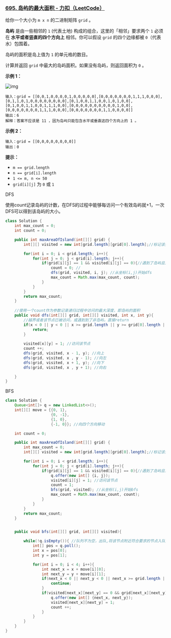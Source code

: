 ### [695. 岛屿的最大面积 - 力扣（LeetCode）](https://leetcode.cn/problems/max-area-of-island/)

给你一个大小为 `m x n` 的二进制矩阵 `grid` 。

**岛屿** 是由一些相邻的 `1` (代表土地) 构成的组合，这里的「相邻」要求两个 `1` 必须在 **水平或者竖直的四个方向上** 相邻。你可以假设 `grid` 的四个边缘都被 `0`（代表水）包围着。

岛屿的面积是岛上值为 `1` 的单元格的数目。

计算并返回 `grid` 中最大的岛屿面积。如果没有岛屿，则返回面积为 `0` 。

 

**示例 1：**

![img](https://assets.leetcode.com/uploads/2021/05/01/maxarea1-grid.jpg)

```
输入：grid = [[0,0,1,0,0,0,0,1,0,0,0,0,0],[0,0,0,0,0,0,0,1,1,1,0,0,0],[0,1,1,0,1,0,0,0,0,0,0,0,0],[0,1,0,0,1,1,0,0,1,0,1,0,0],[0,1,0,0,1,1,0,0,1,1,1,0,0],[0,0,0,0,0,0,0,0,0,0,1,0,0],[0,0,0,0,0,0,0,1,1,1,0,0,0],[0,0,0,0,0,0,0,1,1,0,0,0,0]]
输出：6
解释：答案不应该是 11 ，因为岛屿只能包含水平或垂直这四个方向上的 1 。
```

**示例 2：**

```
输入：grid = [[0,0,0,0,0,0,0,0]]
输出：0
```

 

**提示：**

- `m == grid.length`
- `n == grid[i].length`
- `1 <= m, n <= 50`
- `grid[i][j]` 为 `0` 或 `1`







DFS

使用count记录岛屿的计数，在DFS的过程中能够每访问一个有效岛屿就+1，一次DFS可以得到该岛屿的大小。

```java
class Solution {
    int max_count = 0;
    int count = 0;

    public int maxAreaOfIsland(int[][] grid) {
        int[][] visited = new int[grid.length][grid[0].length];//标记该坐标是被访问过

        for(int i = 0; i < grid.length; i++){
            for(int j = 0; j < grid[i].length; j++){
                if(grid[i][j] == 1 && visited[i][j] == 0){//遇到了岛屿且没被访问过
                    count = 0; //
                    dfs(grid, visited, i, j); //从坐标(i,j)开始dfs
                    max_count = Math.max(max_count, count);
                }
            }
        }
        return max_count;
    }
    
    //使用一个count作为参数记录递归过程中访问的最大深度，即岛屿的面积
    public void dfs(int[][] grid, int[][] visited, int x, int y){
        //越界或者该节点已被访问，或遇到到了非岛屿，直接return
        if(x < 0 || y < 0 || x >= grid.length || y >= grid[0].length || visited[x][y] == 1 || grid[x][y] == 0){
            return;
        }
 
        visited[x][y] = 1; //访问该节点
        count ++;
        dfs(grid, visited, x - 1, y); //向上
        dfs(grid, visited, x , y - 1); //向左
        dfs(grid, visited, x + 1, y); //向下 
        dfs(grid, visited, x , y + 1); //向右

    }
}
```





BFS

```java
class Solution {
    Queue<int[]> q = new LinkedList<>();
    int[][] move = {{0, 1}, 
                    {0, -1}, 
                    {1, 0}, 
                    {-1, 0}}; //向四个方向移动

    int count = 0;

    public int maxAreaOfIsland(int[][] grid) {
        int max_count = 0;
        int[][] visited = new int[grid.length][grid[0].length];//标记该坐标是被访问过

        for(int i = 0; i < grid.length; i++){
            for(int j = 0; j < grid[i].length; j++){
                if(grid[i][j] == 1 && visited[i][j] == 0){//遇到了岛屿且没被访问过,入队并访问
                    q.offer(new int[] {i, j});
                    visited[i][j] = 1; //访问该节点
                    count = 1;
                    bfs(grid, visited); //从坐标(i,j)开始bfs
                    max_count = Math.max(max_count, count);
                }
            }
        }
        return max_count;
    }


    public void bfs(int[][] grid, int[][] visited){

        while(!q.isEmpty()){ //队列不为空，出队,将该节点附近符合要求的节点入队并访问
            int[] pos = q.poll();
            int x = pos[0];
            int y = pos[1];

            for(int i = 0; i < 4; i++){
                int next_x = x + move[i][0];
                int next_y = y + move[i][1];
                if(next_x < 0 || next_y < 0 || next_x >= grid.length || next_y >= grid[0].length){
                    continue;
                }
                if(visited[next_x][next_y] == 0 && grid[next_x][next_y] == 1){
                    q.offer(new int[] {next_x, next_y});
                    visited[next_x][next_y] = 1;
                    count ++;
                }
            }
        }
    }
}
```

